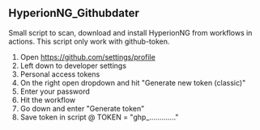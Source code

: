 ## HyperionNG_Githubdater

Small script to scan, download and install HyperionNG from workflows in actions.
This script only work with github-token.
1. Open https://github.com/settings/profile
2. Left down to developer settings
3. Personal access tokens
4. On the right open dropdown and hit "Generate new token (classic)"
5. Enter your password
6. Hit the workflow
7. Go down and enter "Generate token"
8. Save token in script @ TOKEN = "ghp_............."
